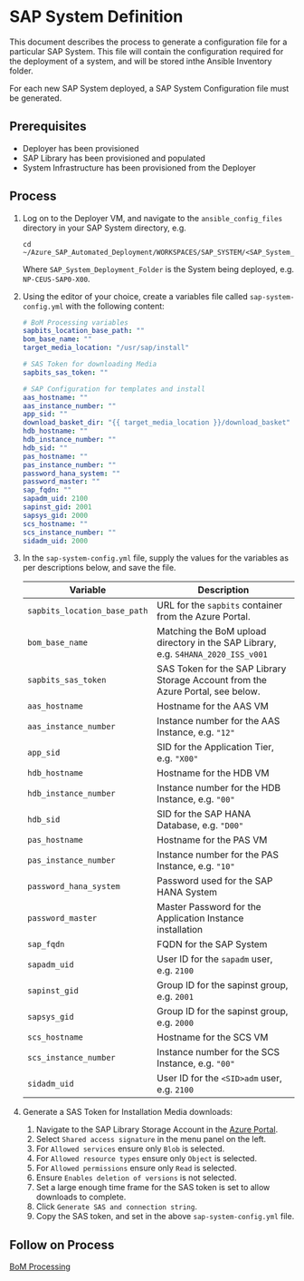 # SAP System Definition

This document describes the process to generate a configuration file for a particular SAP System.
This file will contain the configuration required for the deployment of a system, and will be stored inthe Ansible Inventory folder.

For each new SAP System deployed, a SAP System Configuration file must be generated.

## Prerequisites

- Deployer has been provisioned
- SAP Library has been provisioned and populated
- System Infrastructure has been provisioned from the Deployer

## Process

1. Log on to the Deployer VM, and navigate to the `ansible_config_files` directory in your SAP System directory, e.g.

   ```shell
   cd ~/Azure_SAP_Automated_Deployment/WORKSPACES/SAP_SYSTEM/<SAP_System_Deployment_Folder>/ansible_config_files
   ```

   Where `SAP_System_Deployment_Folder` is the System being deployed, e.g. `NP-CEUS-SAP0-X00`.

1. Using the editor of your choice, create a variables file called `sap-system-config.yml` with the following content:

   ```yml
   # BoM Processing variables
   sapbits_location_base_path: ""
   bom_base_name: ""
   target_media_location: "/usr/sap/install"

   # SAS Token for downloading Media
   sapbits_sas_token: ""

   # SAP Configuration for templates and install
   aas_hostname: ""
   aas_instance_number: ""
   app_sid: ""
   download_basket_dir: "{{ target_media_location }}/download_basket"
   hdb_hostname: ""
   hdb_instance_number: ""
   hdb_sid: ""
   pas_hostname: ""
   pas_instance_number: ""
   password_hana_system: ""
   password_master: ""
   sap_fqdn: ""
   sapadm_uid: 2100
   sapinst_gid: 2001
   sapsys_gid: 2000
   scs_hostname: ""
   scs_instance_number: ""
   sidadm_uid: 2000
   ```

1. In the `sap-system-config.yml` file, supply the values for the variables as per descriptions below, and save the file.

   | Variable                     | Description                                                                       |
   | ---------------------------- | --------------------------------------------------------------------------------- |
   | `sapbits_location_base_path` | URL for the `sapbits` container from the Azure Portal.                            |
   | `bom_base_name`              | Matching the BoM upload directory in the SAP Library, e.g. `S4HANA_2020_ISS_v001` |
   | `sapbits_sas_token`          | SAS Token for the SAP Library Storage Account from the Azure Portal, see below.   |
   | `aas_hostname`               | Hostname for the AAS VM                                                           |
   | `aas_instance_number`        | Instance number for the AAS Instance, e.g. `"12"`                                 |
   | `app_sid`                    | SID for the Application Tier, e.g. `"X00"`                                        |
   | `hdb_hostname`               | Hostname for the HDB VM                                                           |
   | `hdb_instance_number`        | Instance number for the HDB Instance, e.g. `"00"`                                 |
   | `hdb_sid`                    | SID for the SAP HANA Database, e.g. `"D00"`                                       |
   | `pas_hostname`               | Hostname for the PAS VM                                                           |
   | `pas_instance_number`        | Instance number for the PAS Instance, e.g. `"10"`                                 |
   | `password_hana_system`       | Password used for the SAP HANA System                                             |
   | `password_master`            | Master Password for the Application Instance installation                         |
   | `sap_fqdn`                   | FQDN for the SAP System                                                           |
   | `sapadm_uid`                 | User ID for the `sapadm` user, e.g. `2100`                                        |
   | `sapinst_gid`                | Group ID for the sapinst group, e.g. `2001`                                       |
   | `sapsys_gid`                 | Group ID for the sapinst group, e.g. `2000`                                       |
   | `scs_hostname`               | Hostname for the SCS VM                                                           |
   | `scs_instance_number`        | Instance number for the SCS Instance, e.g. `"00"`                                 |
   | `sidadm_uid`                 | User ID for the `<SID>adm` user, e.g. `2100`                                      |

1. Generate a SAS Token for Installation Media downloads:

   1. Navigate to the SAP Library Storage Account in the [Azure Portal](https://portal.azure.com).
   1. Select `Shared access signature` in the menu panel on the left.
   1. For `Allowed services` ensure only `Blob` is selected.
   1. For `Allowed resource types` ensure only `Object` is selected.
   1. For `Allowed permissions` ensure only `Read` is selected.
   1. Ensure `Enables deletion of versions` is not selected.
   1. Set a large enough time frame for the SAS token is set to allow downloads to complete.
   1. Click `Generate SAS and connection string`.
   1. Copy the SAS token, and set in the above `sap-system-config.yml` file.

## Follow on Process

[BoM Processing](./process-bom.md)
